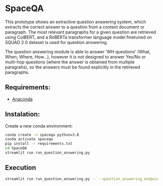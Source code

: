# SpaceQA
This prototype shows an extractive question answering system, which extracts the correct answer to a question from a context document or paragraph. The most relevant paragraphs for a given question are retrieved using ColBERT, and a RoBERTa transformer language model finetuned on SQUAD 2.0 dataset is used for question answering.

The question answering module is able to answer 'WH questions' (What, When, Where, How...), however it is not designed to answer Yes/No or multi-hop questions (where the answer is obtained from multiple paragrahs), so the answers must be found explicitly in the retrieved paragraphs.

## Requirements:
* [Anaconda](https://docs.anaconda.com/anaconda/install/index.html)

## Instalation:
Create a new conda environment:
```bash
conda create -n spaceqa python=3.8
conda activate spaceqa
pip install -r requirements.txt
cd SpaceQA
streamlit run run_question_answering.py
```

## Execution
```bash
streamlit run run_question_answering.py -- --question_answering_endpoint=$QUESTION_ANSWERING_ENDPOINT --colbert_retriever_endpoint=$COLBERT_RETRIEVER_ENDPOINT  --elasticsearch=$ELASTICSEARCH_ENDPOINT
```
